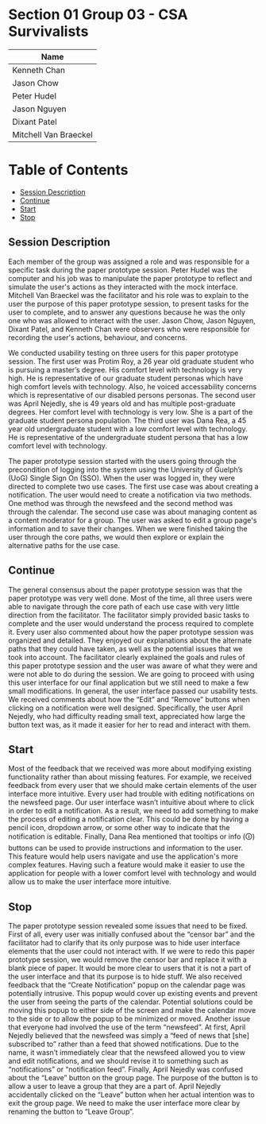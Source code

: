 
# Section 01 Group 03 - CSA Survivalists <!-- omit in toc -->

| Name                  |
| --------------------- |
| Kenneth Chan          |
| Jason Chow            |
| Peter Hudel           |
| Jason Nguyen          |
| Dixant Patel          |
| Mitchell Van Braeckel |

# Table of Contents <!-- omit in toc -->
- [Session Description](#session-description)
- [Continue](#continue)
- [Start](#start)
- [Stop](#stop)

## Session Description

Each member of the group was assigned a role and was responsible for a specific task during the paper prototype session. Peter Hudel was the computer and his job was to manipulate the paper prototype to reflect and simulate the user's actions as they interacted with the mock interface. Mitchell Van Braeckel was the facilitator and his role was to explain to the user the purpose of this paper prototype session, to present tasks for the user to complete, and to answer any questions because he was the only one who was allowed to interact with the user. Jason Chow, Jason Nguyen, Dixant Patel, and Kenneth Chan were observers who were responsible for recording the user's actions, behaviour, and concerns.

We conducted usability testing on three users for this paper prototype session. The first user was Protim Roy, a 26 year old graduate student who is pursuing a master’s degree. His comfort level with technology is very high. He is representative of our graduate student personas which have high comfort levels with technology. Also, he voiced accessability concerns which is representative of our disabled persons personas. The second user was April Nejedly, she is 49 years old and has multiple post-graduate degrees. Her comfort level with technology is very low. She is a part of the graduate student persona population. The third user was Dana Rea, a 45 year old undergraduate student with a low comfort level with technology. He is representative of the undergraduate student persona that has a low comfort level with technology.

The paper prototype session started with the users going through the precondition of logging into the system using the University of Guelph’s (UoG) Single Sign On (SSO). When the user was logged in, they were directed to complete two use cases. The first use case was about creating a notification. The user would need to create a notification via two methods. One method was through the newsfeed and the second method was through the calendar. The second use case was about managing content as a content moderator for a group. The user was asked to edit a group page's information and to save their changes. When we were finished taking the user through the core paths, we would then explore or explain the alternative paths for the use case.

## Continue

The general consensus about the paper prototype session was that the paper prototype was very well done. Most of the time, all three users were able to navigate through the core path of each use case with very little direction from the facilitator. The facilitator simply provided basic tasks to complete and the user would understand the process required to complete it. Every user also commented about how the paper prototype session was organized and detailed. They enjoyed our explanations about the alternate paths that they could have taken, as well as the potential issues that we took into account. The facilitator clearly explained the goals and rules of this paper prototype session and the user was aware of what they were and were not able to do during the session. We are going to proceed with using this user interface for our final application but we still need to make a few small modifications. In general, the user interface passed our usability tests. We received comments about how the “Edit” and “Remove” buttons when clicking on a notification were well designed. Specifically, the user April Nejedly, who had difficulty reading small text, appreciated how large the button text was, as it made it easier for her to read and interact with them.

## Start

Most of the feedback that we received was more about modifying existing functionality rather than about missing features. For example, we received feedback from every user that we should make certain elements of the user interface more intuitive. Every user had trouble with editing notifications on the newsfeed page. Our user interface wasn’t intuitive about where to click in order to edit a notification. As a result, we need to add something to make the process of editing a notification clear. This could be done by having a pencil icon, dropdown arrow, or some other way to indicate that the notification is editable. Finally, Dana Rea mentioned that tooltips or info (🛈) buttons can be used to provide instructions and information to the user. This feature would help users navigate and use the application's more complex features. Having such a feature would make it easier to use the application for people with a lower comfort level with technology and would allow us to make the user interface more intuitive.

## Stop

The paper prototype session revealed some issues that need to be fixed. First of all, every user was initially confused about the “censor bar” and the facilitator had to clarify that its only purpose was to hide user interface elements that the user could not interact with. If we were to redo this paper prototype session, we would remove the censor bar and replace it with a blank piece of paper. It would be more clear to users that it is not a part of the user interface and that its purpose is to hide stuff. We also received feedback that the “Create Notification” popup on the calendar page was potentially intrusive. This popup would cover up existing events and prevent the user from seeing the parts of the calendar. Potential solutions could be moving this popup to either side of the screen and make the calendar move to the side or to allow the popup to be minimized or moved. Another issue that everyone had involved the use of the term “newsfeed”. At first, April Nejedly believed that the newsfeed was simply a “feed of news that [she] subscribed to” rather than a feed that showed notifications. Due to the name, it wasn’t immediately clear that the newsfeed allowed you to view and edit notifications, and we should revise it to something such as “notifications” or “notification feed”. Finally, April Nejedly was confused about the “Leave” button on the group page. The purpose of the button is to allow a user to leave a group that they are a part of. April Nejedly accidentally clicked on the “Leave” button when her actual intention was to exit the group page. We need to make the user interface more clear by renaming the button to “Leave Group”.
